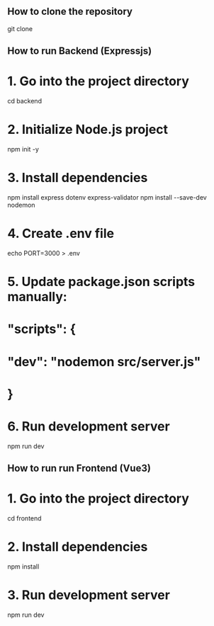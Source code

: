 ## How to clone the repository
git clone <your-repo-url>

## How to run Backend (Expressjs)
# 1. Go into the project directory
cd backend

# 2. Initialize Node.js project
npm init -y

# 3. Install dependencies
npm install express dotenv express-validator
npm install --save-dev nodemon

# 4. Create .env file
echo PORT=3000 > .env

# 5. Update package.json scripts manually:
# 
# "scripts": {
#   "dev": "nodemon src/server.js"
# }

# 6. Run development server
npm run dev

## How to run run Frontend (Vue3)
# 1. Go into the project directory
cd frontend

# 2. Install dependencies
npm install

# 3. Run development server
npm run dev
